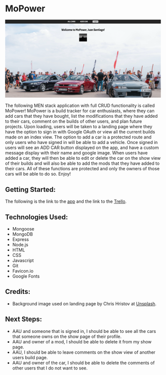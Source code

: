 # MoPower
![This is an image](public/images/screen-shots/MoPower-Landing-Page.png)

The following MEN stack application with full CRUD functionality is called MoPower! MoPower is a build tracker for car enthusiasts, where they can add cars that they have bought, list the modifications that they have added to their cars, comment on the builds of other users, and plan future projects. Upon loading, users will be taken to a landing page where they have the option to sign in with Google OAuth or view all the current builds made on an index view. The option to add a car is a protected route and only users who have signed in will be able to add a vehicle. Once signed in users will see an ADD CAR button displayed on the app, and have a custom message display with their name and google image. When users have added a car, they will then be able to edit or delete the car on the show view of their builds and will also be able to add the mods that they have added to their cars. All of these functions are protected and only the owners of those cars will be able to do so. Enjoy!

## Getting Started:
The following is the link to the [app](https://mo-power.herokuapp.com/) and the link to the [Trello](https://trello.com/b/w7z4rfGO/mopower).

## Technologies Used:
- Mongoose
- MongoDB
- Express
- Node.js
- HTML
- CSS
- Javascript
- Git
- Favicon.io
- Google Fonts

## Credits:
- Background image used on landing page by Chris Hristov at [Unsplash](https://unsplash.com/@itschrisyo).

## Next Steps: 
- AAU and someone that is signed in, I should be able to see all the cars that someone owns on the show page of their profile.
- AAU and owner of a mod, I should be able to delete it from my show page.
- AAU, I should be able to leave comments on the show view of another users build page.
- AAU and owner of the car, I should be able to delete the comments of other users that I do not want to see.
